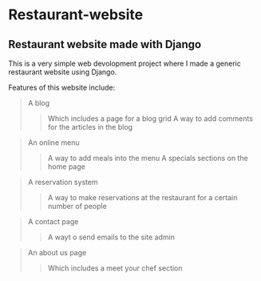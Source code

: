 # Restaurant-website
## Restaurant website made with Django

This is a very simple web devolopment project where I made a generic restaurant website using Django.

Features of this website include:
> A blog
>> Which includes a page for a blog grid
>> A way to add comments for the articles in the blog

> An online menu
>> A way to add meals into the menu
>> A specials sections on the home page

> A reservation system
>> A way to make reservations at the restaurant for a certain number of people

> A contact page
>> A wayt o send emails to the site admin

> An about us page
>> Which includes a meet your chef section
